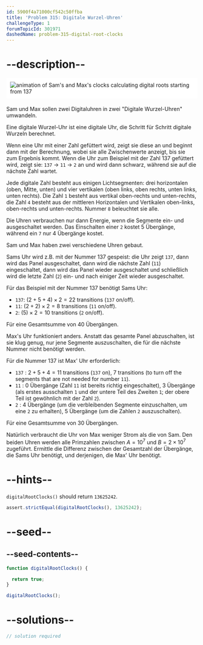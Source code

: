 ```yaml
---
id: 5900f4a71000cf542c50ffba
title: 'Problem 315: Digitale Wurzel-Uhren'
challengeType: 1
forumTopicId: 301971
dashedName: problem-315-digital-root-clocks
---
```


# --description--

<img alt="animation of Sam's and Max's clocks calculating digital roots starting from 137" src="https://cdn.freecodecamp.org/curriculum/project-euler/digital-root-clocks.gif" style="background-color: white; padding: 10px; display: block; margin-right: auto; margin-left: auto; margin-bottom: 1.2rem;" />

Sam und Max sollen zwei Digitaluhren in zwei "Digitale Wurzel-Uhren" umwandeln.

Eine digitale Wurzel-Uhr ist eine digitale Uhr, die Schritt für Schritt digitale Wurzeln berechnet.

Wenn eine Uhr mit einer Zahl gefüttert wird, zeigt sie diese an und beginnt dann mit der Berechnung, wobei sie alle Zwischenwerte anzeigt, bis sie zum Ergebnis kommt. Wenn die Uhr zum Beispiel mit der Zahl 137 gefüttert wird, zeigt sie: `137` → `11` → `2` an und wird dann schwarz, während sie auf die nächste Zahl wartet.

Jede digitale Zahl besteht aus einigen Lichtsegmenten: drei horizontalen (oben, Mitte, unten) und vier vertikalen (oben links, oben rechts, unten links, unten rechts). Die Zahl `1` besteht aus vertikal oben-rechts und unten-rechts, die Zahl `4` besteht aus der mittleren Horizontalen und Vertikalen oben-links, oben-rechts und unten-rechts. Nummer `8` beleuchtet sie alle.

Die Uhren verbrauchen nur dann Energie, wenn die Segmente ein- und ausgeschaltet werden. Das Einschalten einer `2` kostet 5 Übergänge, während ein `7` nur 4 Übergänge kostet.

Sam und Max haben zwei verschiedene Uhren gebaut.

Sams Uhr wird z.B. mit der Nummer 137 gespeist: die Uhr zeigt `137`, dann wird das Panel ausgeschaltet, dann wird die nächste Zahl (`11`) eingeschaltet, dann wird das Panel wieder ausgeschaltet und schließlich wird die letzte Zahl (`2`) ein- und nach einiger Zeit wieder ausgeschaltet.

Für das Beispiel mit der Nummer 137 benötigt Sams Uhr:

- `137`: $(2 + 5 + 4) × 2 = 22$ transitions (`137` on/off).
- `11`: $(2 + 2) × 2 = 8$ transitions (`11` on/off).
- `2`: $(5) × 2 = 10$ transitions (`2` on/off).

Für eine Gesamtsumme von 40 Übergängen.

Max's Uhr funktioniert anders. Anstatt das gesamte Panel abzuschalten, ist sie klug genug, nur jene Segmente auszuschalten, die für die nächste Nummer nicht benötigt werden.

Für die Nummer 137 ist Max' Uhr erforderlich:

- `137` : $2 + 5 + 4 = 11$ transitions (`137` on), $7$ transitions (to turn off the segments that are not needed for number `11`).
- `11` : $0$ Übergänge (Zahl `11` ist bereits richtig eingeschaltet), $3$ Übergänge (als erstes ausschalten `1` und der untere Teil des Zweiten `1`; der obere Teil ist gewöhnlich mit der Zahl `2`).
- `2` : $4$ Übergänge (um die verbleibenden Segmente einzuschalten, um eine `2` zu erhalten), $5$ Übergänge (um die Zahlen `2` auszuschalten).

Für eine Gesamtsumme von 30 Übergängen.

Natürlich verbraucht die Uhr von Max weniger Strom als die von Sam. Den beiden Uhren werden alle Primzahlen zwischen $A = {10}^7$ und $B = 2 × {10}^7$ zugeführt. Ermittle die Differenz zwischen der Gesamtzahl der Übergänge, die Sams Uhr benötigt, und derjenigen, die Max' Uhr benötigt.

# --hints--

`digitalRootClocks()` should return `13625242`.

```js
assert.strictEqual(digitalRootClocks(), 13625242);
```

# --seed--

## --seed-contents--

```js
function digitalRootClocks() {

  return true;
}

digitalRootClocks();
```

# --solutions--

```js
// solution required
```
